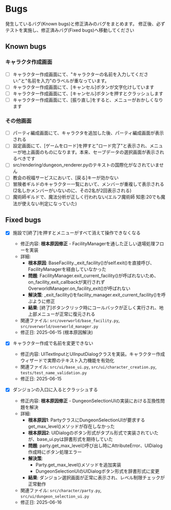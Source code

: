 # Bugs

発生しているバグ(Known bugs)と修正済みのバグをまとめます。
修正後、必ずテストを実施し、修正済みバグ(Fixed bugs)へ移動してください

## Known bugs

### キャラクタ作成画面
- [ ] キャラクター作成画面にて、"キャラクターの名前を入力してください:"と"名前を入力"のラベルが重なっています。
- [ ] キャラクター作成画面にて、[キャンセル]ボタンが文字化けしています
- [ ] キャラクター作成画面にて、[キャンセル]ボタンを押すとクラッシュします
- [ ] キャラクター作成画面にて、[振り直し]をすると、メニューがおかしくなります

### その他画面
- [ ] パーティ編成画面にて、キャラクタを追加した後、パーティ編成画面が表示される
- [ ] 設定画面にて、[ゲームをロード]を押すと"ロード完了"と表示され、メニューが地上画面のものになります。本来、セーブデータの選択画面が表示されるべきです
- [ ] src/rendering/dungeon_renderer.pyのテキストの国際化がなされていません
- [ ] 教会の祝福サービスにおいて、[戻る]キーが効かない
- [ ] 冒険者ギルドのキャラクター一覧において、メンバーが重複して表示される(2名しかメンバーがいないのに、その2名が2回表示される)
- [ ] 魔術師ギルドで、魔法分析が正しく行われない(エルフ魔術師 知恵:20でも魔法が使えない判定になっていた)

## Fixed bugs

- [x] 施設で[終了]を押すとメニューがすべて消えて操作できなくなる
  - 修正内容: **根本原因修正** - FacilityManagerを通した正しい退場処理フローを実装
  - 詳細: 
    * **根本原因**: BaseFacility._exit_facility()がself.exit()を直接呼び、FacilityManagerを経由していなかった
    * **問題**: FacilityManager.exit_current_facility()が呼ばれないため、on_facility_exit_callbackが実行されずOverworldManager.on_facility_exit()が呼ばれない
    * **解決策**: _exit_facility()をfacility_manager.exit_current_facility()を呼ぶように修正
    * **結果**: [終了]ボタンクリック時にコールバックが正しく実行され、地上部メニューが正常に復元される
  - 関連ファイル: `src/overworld/base_facility.py`, `src/overworld/overworld_manager.py`
  - 修正日: 2025-06-15 (根本原因解決)

- [x] キャラクター作成で名前を変更できない  
  - 修正内容: UITextInputとUIInputDialogクラスを実装。キャラクター作成ウィザードで実際のテキスト入力機能を有効化
  - 関連ファイル: `src/ui/base_ui.py`, `src/ui/character_creation.py`, `tests/test_name_validation.py`
  - 修正日: 2025-06-15

- [x] ダンジョンの入口に入るとクラッシュする
  - 修正内容: **根本原因修正** - DungeonSelectionUIの実装における互換性問題を解決
  - 詳細:
    * **根本原因1**: PartyクラスにDungeonSelectionUIが要求するget_max_level()メソッドが存在しなかった
    * **根本原因2**: UIDialogのボタン形式がタプル形式で実装されていたが、base_ui.pyは辞書形式を期待していた
    * **問題**: party.get_max_level()呼び出し時にAttributeError、UIDialog作成時にボタン処理エラー
    * **解決策**: 
      - Party.get_max_level()メソッドを追加実装
      - DungeonSelectionUIのUIDialogボタン形式を辞書形式に変更
    * **結果**: ダンジョン選択画面が正常に表示され、レベル制限チェックが正常動作
  - 関連ファイル: `src/character/party.py`, `src/ui/dungeon_selection_ui.py`
  - 修正日: 2025-06-16

